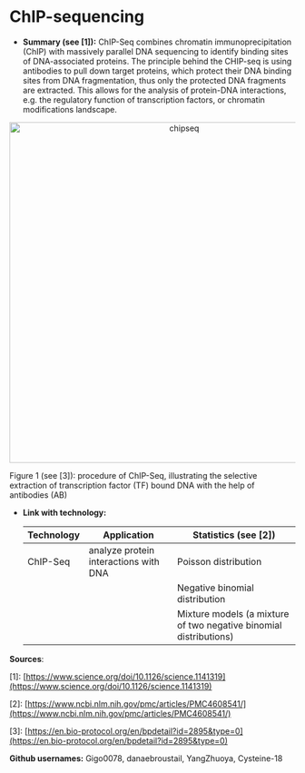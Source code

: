 # ChIP-sequencing

- **Summary (see \[1\]):** ChIP-Seq combines chromatin immunoprecipitation (ChIP) with massively parallel DNA sequencing to identify binding sites of DNA-associated proteins. The principle behind the CHIP-seq is using antibodies to pull down target proteins, which protect their DNA binding sites from DNA fragmentation, thus only the protected DNA fragments are extracted. This allows for the analysis of protein-DNA interactions, e.g. the regulatory function of transcription factors, or chromatin modifications landscape.

<p align="center">
<img src="https://github.com/danaebroustail/material/assets/72189779/fa16e293-d4c3-420d-984d-f7c389da47e4" alt="chipseq" width="600"/>


Figure 1 (see \[3\]): procedure of ChIP-Seq, illustrating the selective extraction of transcription factor (TF) bound DNA with the help of antibodies (AB)

- **Link with technology:**
  
  | Technology  | Application | Statistics (see \[2\])  |
  | ----------- | ----------- | ----------- |
  | ChIP-Seq    | analyze protein interactions with DNA     | Poisson distribution       |
  |    |        | Negative binomial distribution        |
  |    |         | Mixture models (a mixture of two negative binomial distributions)        |
  

**Sources**: 

\[1\]: [https://www.science.org/doi/10.1126/science.1141319](https://www.science.org/doi/10.1126/science.1141319)

\[2\]: [https://www.ncbi.nlm.nih.gov/pmc/articles/PMC4608541/](https://www.ncbi.nlm.nih.gov/pmc/articles/PMC4608541/)

\[3\]: [https://en.bio-protocol.org/en/bpdetail?id=2895&type=0](https://en.bio-protocol.org/en/bpdetail?id=2895&type=0)


**Github usernames:** Gigo0078, danaebroustail, YangZhuoya, Cysteine-18
